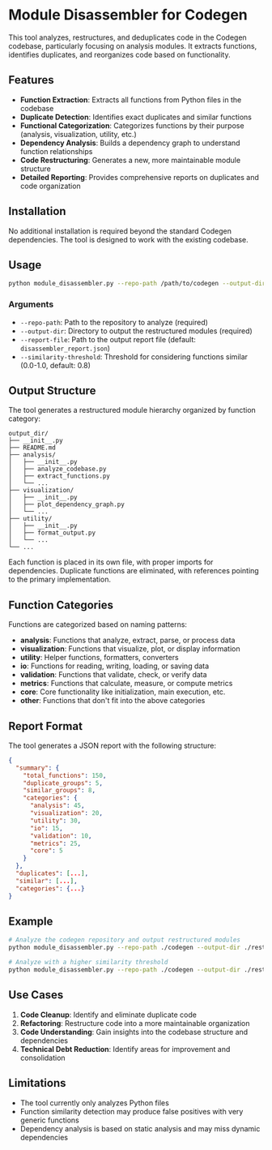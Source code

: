 # Module Disassembler for Codegen

This tool analyzes, restructures, and deduplicates code in the Codegen codebase, particularly focusing on analysis modules. It extracts functions, identifies duplicates, and reorganizes code based on functionality.

## Features

- **Function Extraction**: Extracts all functions from Python files in the codebase
- **Duplicate Detection**: Identifies exact duplicates and similar functions
- **Functional Categorization**: Categorizes functions by their purpose (analysis, visualization, utility, etc.)
- **Dependency Analysis**: Builds a dependency graph to understand function relationships
- **Code Restructuring**: Generates a new, more maintainable module structure
- **Detailed Reporting**: Provides comprehensive reports on duplicates and code organization

## Installation

No additional installation is required beyond the standard Codegen dependencies. The tool is designed to work with the existing codebase.

## Usage

```bash
python module_disassembler.py --repo-path /path/to/codegen --output-dir /path/to/output
```

### Arguments

- `--repo-path`: Path to the repository to analyze (required)
- `--output-dir`: Directory to output the restructured modules (required)
- `--report-file`: Path to the output report file (default: `disassembler_report.json`)
- `--similarity-threshold`: Threshold for considering functions similar (0.0-1.0, default: 0.8)

## Output Structure

The tool generates a restructured module hierarchy organized by function category:

```
output_dir/
├── __init__.py
├── README.md
├── analysis/
│   ├── __init__.py
│   ├── analyze_codebase.py
│   ├── extract_functions.py
│   └── ...
├── visualization/
│   ├── __init__.py
│   ├── plot_dependency_graph.py
│   └── ...
├── utility/
│   ├── __init__.py
│   ├── format_output.py
│   └── ...
└── ...
```

Each function is placed in its own file, with proper imports for dependencies. Duplicate functions are eliminated, with references pointing to the primary implementation.

## Function Categories

Functions are categorized based on naming patterns:

- **analysis**: Functions that analyze, extract, parse, or process data
- **visualization**: Functions that visualize, plot, or display information
- **utility**: Helper functions, formatters, converters
- **io**: Functions for reading, writing, loading, or saving data
- **validation**: Functions that validate, check, or verify data
- **metrics**: Functions that calculate, measure, or compute metrics
- **core**: Core functionality like initialization, main execution, etc.
- **other**: Functions that don't fit into the above categories

## Report Format

The tool generates a JSON report with the following structure:

```json
{
  "summary": {
    "total_functions": 150,
    "duplicate_groups": 5,
    "similar_groups": 8,
    "categories": {
      "analysis": 45,
      "visualization": 20,
      "utility": 30,
      "io": 15,
      "validation": 10,
      "metrics": 25,
      "core": 5
    }
  },
  "duplicates": [...],
  "similar": [...],
  "categories": {...}
}
```

## Example

```bash
# Analyze the codegen repository and output restructured modules
python module_disassembler.py --repo-path ./codegen --output-dir ./restructured_modules

# Analyze with a higher similarity threshold
python module_disassembler.py --repo-path ./codegen --output-dir ./restructured_modules --similarity-threshold 0.9
```

## Use Cases

1. **Code Cleanup**: Identify and eliminate duplicate code
2. **Refactoring**: Restructure code into a more maintainable organization
3. **Code Understanding**: Gain insights into the codebase structure and dependencies
4. **Technical Debt Reduction**: Identify areas for improvement and consolidation

## Limitations

- The tool currently only analyzes Python files
- Function similarity detection may produce false positives with very generic functions
- Dependency analysis is based on static analysis and may miss dynamic dependencies


